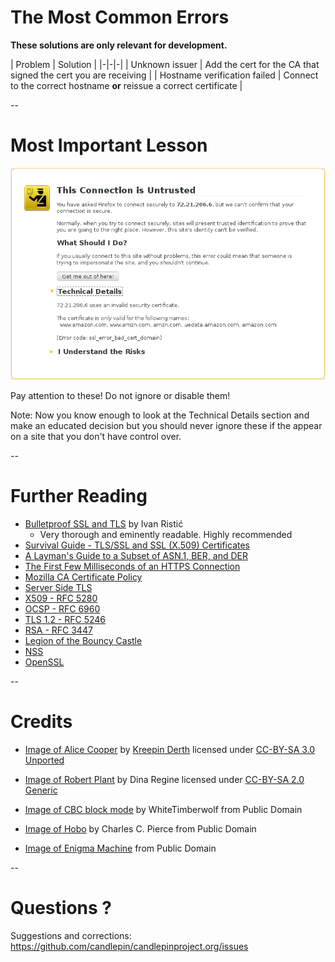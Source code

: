 # The Most Common Errors

**These solutions are only relevant for development.**

| Problem | Solution |
|-|-|-|
| Unknown issuer | Add the cert for the CA that signed the cert you are receiving |
| Hostname verification failed | Connect to the correct hostname **or** reissue a correct certificate |

--
# Most Important Lesson

![Firefox Certificate Warning Screen](firefox_warning.png "A Firefox warning for a hostname verification error")

Pay attention to these!  Do not ignore or disable them! <!-- .element class="caption" style="font-weight: bold;" -->

Note:
Now you know enough to look at the Technical Details section and make an educated decision but you
should never ignore these if the appear on a site that you don't have control over.

--
# Further Reading

- [Bulletproof SSL and TLS](https://www.feistyduck.com/books/bulletproof-ssl-and-tls/) by Ivan Ristić
  - Very thorough and eminently readable.  Highly recommended
- [Survival Guide - TLS/SSL and SSL (X.509) Certificates](http://www.zytrax.com/tech/survival/ssl.html)
- [A Layman's Guide to a Subset of ASN.1, BER, and DER](http://luca.ntop.org/Teaching/Appunti/asn1.html)
- [The First Few Milliseconds of an HTTPS Connection](http://www.moserware.com/2009/06/first-few-milliseconds-of-https.html)
- [Mozilla CA Certificate Policy](https://www.mozilla.org/en-US/about/governance/policies/security-group/certs/policy/)
- [Server Side TLS](https://wiki.mozilla.org/Security/Server_Side_TLS)
- [X509 - RFC 5280](https://tools.ietf.org/html/rfc5280)
- [OCSP - RFC 6960](https://tools.ietf.org/html/rfc6960)
- [TLS 1.2 - RFC 5246](https://tools.ietf.org/html/rfc5246)
- [RSA - RFC 3447](https://tools.ietf.org/html/rfc3447)
- [Legion of the Bouncy Castle](https://www.bouncycastle.org/)
- [NSS](https://developer.mozilla.org/en-US/docs/Mozilla/Projects/NSS)
- [OpenSSL](https://www.openssl.org/)

--
# Credits

- [Image of Alice Cooper](http://commons.wikimedia.org/wiki/File:Alice_Cooper_Live_in_London_2012-10-28.jpg)
  by [Kreepin Derth](http://commons.wikimedia.org/wiki/User:Kreepin_Deth)
  licensed under [CC-BY-SA 3.0 Unported](http://creativecommons.org/licenses/by-sa/3.0/deed.en)

- [Image of Robert Plant](http://commons.wikimedia.org/wiki/File:Robert-Plant.jpg)
  by Dina Regine licensed under [CC-BY-SA 2.0 Generic](http://creativecommons.org/licenses/by-sa/2.0/deed.en)

- [Image of CBC block
  mode](https://en.wikipedia.org/wiki/Block_cipher_mode_of_operation#/media/File:CBC_encryption.svg)
  by WhiteTimberwolf from Public Domain

- [Image of Hobo](http://commons.wikimedia.org/wiki/File:Hobo_sitting_on_a_fence,_ca.1920_%28CHS-1428%29.jpg)
  by Charles C. Pierce from Public Domain

- [Image of Enigma Machine](http://commons.wikimedia.org/wiki/File:Enigma_Machine_-_Flickr_-_The_Central_Intelligence_Agency_%282%29.jpg) from Public Domain

--
# Questions ?

Suggestions and corrections: <!-- .element class="caption" -->
https://github.com/candlepin/candlepinproject.org/issues
